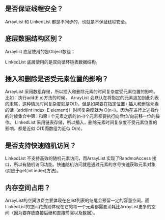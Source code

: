 ## 是否保证线程安全？
ArrayList 和 LinkedList 都是不同步的，也就是不保证线程安全。

## 底层数据结构区别？

Arraylist 底层使用的是Object数组；

LinkedList 底层使用的是双向循环链表数据结构。

## 插入和删除是否受元素位置的影响？

ArrayList 采用数组存储，所以插入和删除元素的时间复杂度受元素位置的影响。 比如：执行add(E e)方法的时候， ArrayList 会默认在将指定的元素追加到此列表的末尾，这种情况时间复杂度就是O(1)。但是如果要在指定位置 i 插入和删除元素的话（add(int index, E element)）时间复杂度就为 O(n-i)。因为在进行上述操作的时候集合中第 i 和第 i 个元素之后的(n-i)个元素都要执行向后位/向前移一位的操作。
LinkedList 采用链表存储，所以插入，删除元素时间复杂度不受元素位置的影响，都是近似 O(1)而数组为近似 O(n)。

## 是否支持快速随机访问？

LinkedList 不支持高效的随机元素访问，而ArrayList 实现了RandmoAccess 接口，所以有随机访问功能。快速随机访问就是通过元素的序号快速获取元素对象(对应于get(int index)方法)。

## 内存空间占用？

ArrayList的空间浪费主要体现在在list列表的结尾会预留一定的容量空间，而LinkedList的空间花费则体现在它的每一个元素都需要消耗比ArrayList更多的空间（因为要存放直接后继和直接前驱以及数据）。